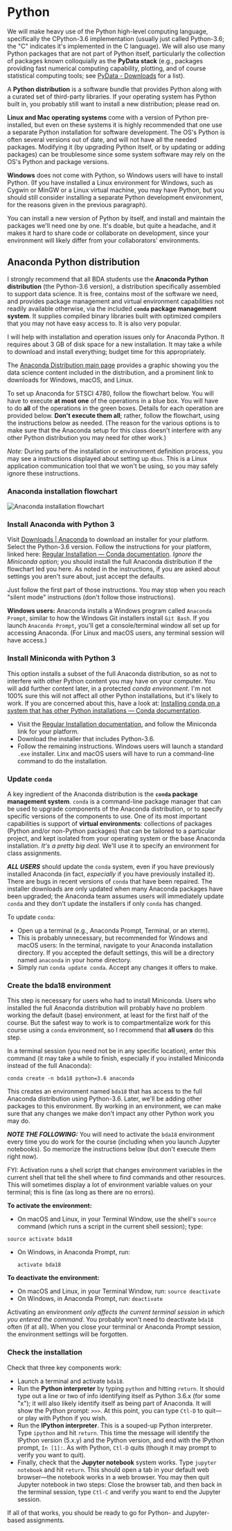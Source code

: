 # Python

We will make heavy use of the Python high-level computing language, specifically the CPython-3.6 implementation (usually just called Python-3.6; the "C" indicates it's implemented in the C language). We will also use many Python packages that are not part of Python itself, particularly the collection of packages known colloquially as the **PyData stack** (e.g., packages providing fast numerical computing capability, plotting, and of course statistical computing tools; see [PyData - Downloads](https://pydata.org/downloads.html) for a list).

A **Python distribution** is a software bundle that provides Python along with a curated set of third-party libraries.
If your operating system has Python built in, you probably still want to install a new distribution; please read on.

**Linux and Mac operating systems** come with a version of Python pre-installed, but even on these systems it is highly recommended that one use a separate Python installation for software development. The OS's Python is often several versions out of date, and will not have all the needed packages. Modifying it (by upgrading Python itself, or by updating or adding packages) can be troublesome since some system software may rely on the OS's Python and package versions.

**Windows** does not come with Python, so Windows users will have to install Python.  (If you have installed a Linux environment for Windows, such as Cygwin or MinGW or a Linux virtual machine, you may have Python, but you should still consider installing a separate Python development environment, for the reasons given in the previous paragraph).

You can install a new version of Python by itself, and install and maintain the packages we'll need one by one. It's doable, but quite a headache, and it makes it hard to share code or collaborate on development, since your environment will likely differ from your collaborators' environments.  


## Anaconda Python distribution

I strongly recommend that all BDA students use the **Anaconda Python distribution** (the Python-3.6 version), a distribution specifically assembled to support data science.
It is free, contains most of the software we need, and provides package management and virtual environment capabilities not readily available otherwise, via the included **`conda` package management system**. It supplies compiled binary libraries built with optimized compilers that you may not have easy access to.  It is also very popular.

I will help with installation and operation issues only for Anaconda Python. It requires about 3 GB of disk space for a new installation. It may take a while to download and install everything; budget time for this appropriately.

The [Anaconda Distribution main page](https://www.anaconda.com/distribution/) provides a graphic showing you the data science content included in the distribution, and a prominent link to downloads for Windows, macOS, and Linux.

To set up Anaconda for STSCI 4780, follow the flowchart below. You will have to execute **at most one** of the operations in a blue box. You will have to do **all** of the operations in the green boxes. Details for each operation are provided below.  **Don't execute them all**; rather, follow the flowchart, using the instructions below as needed. (The reason for the various options is to make sure that the Anaconda setup for this class doesn't interfere with any other Python distribution you may need for other work.)

*Note:* During parts of the installation or environment definition process, you may see a instructions displayed about setting up `dbus`. This is a Linux application communication tool that we won't be using, so you may safely ignore these instructions.


### Anaconda installation flowchart

![Anaconda installation flowchart](./AnacondaInstallationFlowchart.png)

### Install Anaconda with Python 3

Visit [Downloads | Anaconda](https://www.anaconda.com/download/) to download an installer for your platform. Select the Python-3.6 version. Follow the instructions for your platform, linked here: [Regular Installation — Conda documentation](https://conda.io/docs/user-guide/install/index.html#regular-installation). *Ignore the Miniconda option*; you should install the full Anaconda distribution if the flowchart led you here. As noted in the instructions, if you are asked about settings you aren't sure about, just accept the defaults.

Just follow the first part of those instructions. You may stop when you reach "silent mode" instructions (don't follow those instructions).

**Windows users:** Anaconda installs a Windows program called `Anaconda Prompt`, similar to how the Windows Git installers install `Git Bash`. If you launch `Anaconda Prompt`, you'll get a console/terminal window all set up for accessing Anaconda. (For Linux and macOS users, any terminal session will have access.)


### Install Miniconda with Python 3

This option installs a subset of the full Anaconda distribution, so as not to interfere with other Python content you may have on your computer. You will add further content later, in a protected *conda environment*. I'm not 100% sure this will not affect all other Python installations, but it's likely to work. If you are concerned about this, have a look at: [Installing conda on a system that has other Python installations — Conda documentation](https://conda.io/docs/user-guide/install/index.html#installing-conda-on-a-system-that-has-other-python-installations-or-packages).

* Visit the [Regular Installation documentation](https://conda.io/docs/user-guide/install/index.html#regular-installation), and follow the Miniconda link for your platform.
* Download the installer that includes Python-3.6.
* Follow the remaining instructions. Windows users will launch a standard `.exe` installer. Linx and macOS users will have to run a command-line command to do the installation.


### Update `conda`

A key ingredient of the Anaconda distribution is the **`conda` package management system**.  `conda` is a command-line package manager that can be used to upgrade components of the Anaconda distribution, or to specify specific versions of the components to use. One of its most important capabilities is support of **virtual environments**: collections of packages (Python and/or non-Python packages) that can be tailored to a particular project, and kept isolated from your operating system or the base Anaconda installation. *It's a pretty big deal.*  We'll use it to specify an environment for class assignments.

_**ALL USERS**_ should update the `conda` system, even if you have previously installed Anaconda (in fact, *especially* if you have previously installed it). There are bugs in recent versions of `conda` that have been repaired.  The installer downloads are only updated when many Anaconda packages have been upgraded; the Anaconda team assumes users will immediately update `conda` and they don't update the installers if only `conda` has changed.

To update `conda`:

* Open up a terminal (e.g., Anaconda Prompt, Terminal, or an xterm).
* This is probably unnecessary, but recommended for Windows and macOS users: In the terminal, navigate to your Anaconda installation directory.  If you accepted the default settings, this will be a directory named `anaconda` in your home directory.
* Simply run `conda update conda`.  Accept any changes it offers to make.


### Create the bda18 environment

This step is necessary for users who had to install Miniconda. Users who installed the full Anaconda distribution will probably have no problem working the default (base) environment, at least for the first half of the course.  But the safest way to work is to compartmentalize work for this course using a `conda` environment, so I recommend that **all users** do this step.

In a terminal session (you need not be in any specific location), enter this command (it may take a while to finish, especially if you installed Miniconda instead of the full Anaconda):

```
conda create -n bda18 python=3.6 anaconda
```

This creates an environment named `bda18` that has access to the full Anaconda distribution using Python-3.6.  Later, we'll be adding other packages to this environment.  By working in an environment, we can make sure that any changes we make don't impact any other Python work you may do.

_**NOTE THE FOLLOWING:**_ You will need to activate the `bda18` environment every time you do work for the course (including when you launch Jupyter notebooks). So memorize the instructions below (but don't execute them right now).

FYI: Activation runs a shell script that changes environment variables in the current shell that tell the shell where to find commands and other resources.  This will sometimes display a lot of environment variable values on your terminal; this is fine (as long as there are no errors).

**To activate the environment:**

*  On macOS and Linux, in your Terminal Window, use the shell's `source` command (which runs a script in the current shell session); type:
  ```
  source activate bda18
  ```
* On Windows, in Anaconda Prompt, run:
  ```
  activate bda18
  ```

**To deactivate the environment:**

* On macOS and Linux, in your Terminal Window, run:
  `source deactivate`
* On Windows, in Anaconda Prompt, run:
  `deactivate`

Activating an environment *only affects the current terminal session in which you entered the command*. You probably won't need to deactivate `bda18` often (if at all). When you close your terminal or Anaconda Prompt session, the environment settings will be forgotten.


### Check the installation

Check that three key components work:

* Launch a terminal and activate `bda18`.
* Run the **Python interpreter** by typing `python` and hitting `return`. It should type out a line or two of info identifying itself as Python 3.6.x  (for some "x"); it will also likely identify itself as being part of Anaconda.  It will show the Python prompt:  `>>>`. At this point, you can type `Ctl-D` to quit—or play with Python if you wish.
* Run the **IPython interpreter**. This is a souped-up Python interpreter.  Type `ipython` and hit `return`. This time the message will identify the IPython version (5.x.y) and the Python version, and end with the IPython prompt, `In [1]:`.  As with Python, `Ctl-D` quits (though it may prompt to verify you want to quit).
* Finally, check that the **Jupyter notebook** system works.  Type `jupyter notebook` and hit `return`.  This should open a tab in your default web browser—the notebook works in a web browser. You may then quit Jupyter notebook in two steps:  Close the browser tab, and then back in the terminal session, type `Ctl-C` and verify you want to end the Jupyter session.

If all of that works, you should be ready to go for Python- and Jupyter-based assignments.

